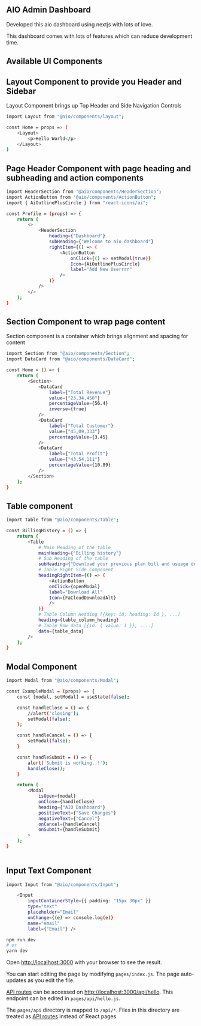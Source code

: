 ## AIO Admin Dashboard

Developed this aio dashboard using nextjs with lots of love.

This dashboard comes with lots of features which can reduce development time.

## Available UI Components

## Layout Component to provide you Header and Sidebar

Layout Component brings up Top Header and Side Navigation Controls

```bash
import Layout from "@aio/components/layout";

const Home = props => (
    <Layout>
        <p>Hello World</p>
    </Layout>
)

```

## Page Header Component with page heading and subheading and action components

```bash
import HeaderSection from "@aio/components/HeaderSection";
import ActionButton from "@aio/components/ActionButton";
import { AiOutlinePlusCircle } from "react-icons/ai";

const Profile = (props) => {
    return (
        <>
            <HeaderSection
                heading={"Dashboard"}
                subHeading={"Welcome to aio dashboard"}
                rightItem={() => (
                    <ActionButton
                        onClick={() => setModal(true)}
                        Icon={AiOutlinePlusCircle}
                        label="Add New Userrrr"
                    />
                )}
            />
        </>
    );
}
```

## Section Component to wrap page content

Section component is a container which brings alignment and spacing for content


```bash
import Section from "@aio/components/Section";
import DataCard from "@aio/components/DataCard";

const Home = () => {
    return (
        <Section>
            <DataCard
                label={"Total Revenue"}
                value={"23,34,450"}
                percentageValue={56.4}
                inverse={true}
            />
            <DataCard
                label={"Total Customer"}
                value={"45,09,333"}
                percentageValue={3.45}
            />
            <DataCard
                label={"Total Profit"}
                value={"43,54,111"}
                percentageValue={10.89}
            />
        </Section>
    );
}

```


## Table component

```bash
import Table from "@aio/components/Table";

const BillingHistory = () => {
    return (
        <Table
            # Main Heading of the table
            mainHeading={"Billing history"}
            # Sub Heading of the table
            subHeading={"Download your previous plan bill and usuage details."}
            # Table Right Side Component
            headingRightItem={() => (
                <ActionButton
                onClick={openModal}
                label="Download All"
                Icon={FaCloudDownloadAlt}
                />
            )}
            # Table Column Heading [{key: id, heading: Id }, ...]
            heading={table_column_heading}
            # Table Row data [{id: { value: 1 }}, ....]
            data={table_data}
        />
    );
}

```

## Modal Component

```bash
import Modal from "@aio/components/Modal";

const ExampleModal = (props) => {
    const [modal, setModal] = useState(false);

    const handleClose = () => {
        //alert('closing');
        setModal(false);
    };

    const handleCancel = () => {
        setModal(false);
    }

    const handleSubmit = () => {
        alert('Submit is working..!');
        handleClose();
    }

    return (
        <Modal
            isOpen={modal}
            onClose={handleClose}
            heading={"AIO Dashboard"}
            positiveText={"Save Changes"}
            negativeText={"Cancel"}
            onCancel={handleCancel}
            onSubmit={handleSubmit}
        >
    );
}
 
```

## Input Text Component

```bash
import Input from "@aio/components/Input";

    <Input
        inputContainerStyle={{ padding: "15px 30px" }}
        type="text"
        placeholder="Email"
        onChange={(e) => console.log(e)}
        name="email"
        label={"Email"} />
```


```bash
npm run dev
# or
yarn dev
```

Open [http://localhost:3000](http://localhost:3000) with your browser to see the result.

You can start editing the page by modifying `pages/index.js`. The page auto-updates as you edit the file.

[API routes](https://nextjs.org/docs/api-routes/introduction) can be accessed on [http://localhost:3000/api/hello](http://localhost:3000/api/hello). This endpoint can be edited in `pages/api/hello.js`.

The `pages/api` directory is mapped to `/api/*`. Files in this directory are treated as [API routes](https://nextjs.org/docs/api-routes/introduction) instead of React pages.


